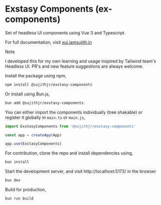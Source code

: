 # Exstasy Components (ex-components)

Set of headless UI components using Vue 3 and Typescript.

For full documentation, visit [xui.iamsujith.in](https://xui.iamsujith.in/)

> [!NOTE]
> I developed this for my own learning and usage inspired by Tailwind team's Headless UI. PR's and new feature suggestions are always welcome.

Install the package using npm,
```sh
npm install @sujithjr/exstasy-components
```

Or install using Bun.js,

```sh
bun add @sujithjr/exstasy-components
```

You can either import the components individually (tree shakable) or register it globally in `main.ts` or `main.js`,
```js
import ExstasyComponents from '@sujithjr/exstasy-components'

const app = createApp(App)

app.use(ExstasyComponents)
```

For contribution, clone the repo and install dependencies using,
```sh
bun install
```

Start the development server, and visit http://localhost:5173/ in the browser
```sh
bun dev
```

Build for production,
```sh
bun run build
```
